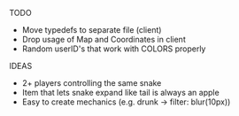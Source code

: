 TODO

* Move typedefs to separate file (client)
* Drop usage of Map and Coordinates in client
* Random userID's that work with COLORS properly

IDEAS

* 2+ players controlling the same snake
* Item that lets snake expand like tail is always an apple
* Easy to create mechanics (e.g. drunk -> filter: blur(10px))
